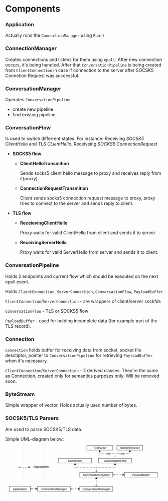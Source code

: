 # Components

### Application
Actually runs the `ConnectionManager` using `Run()`

### ConnectionManager
Creates connections and listens for them using `epoll`.
After new connection occurs, it's being handled.
After that `ConversationPipeline` is being created from `ClientConnection`
in case if connection to the server after SOCSK5 Connetion Request was successful.

### ConversationManager
Operates `ConversationPipeline`:
- create new pipeline
- find existing pipeline

### ConversationFlow
Is used to switch differrent states. For instance: Receiving _SOCSK5 ClientHello_ and _TLS CLientHello_. Receiveing _SOCKS5 ConnectionRequest_
- __SOCKS5 flow__
    - __ClientHelloTransmition__

      Sends socks5 client hello message to proxy and receives reply from it(proxy).
    - __ConnectionRequestTransmition__

      Client sends socks5 connection request message to proxy, proxy tries to connect to the server and sends reply to client.
- __TLS flow__
    - __ReceievingClientHello__

      Proxy waits for valid ClientHello from client and sends it to server.
    - __ReceivingServerHello__

      Proxy waits for valid ServerHello from server and sends it to client.
### ConversationPipeline
Holds 2 endpoints and current flow which should be executed on the next epoll event.

Holds `ClientConnection`, `ServerConnection`, `ConversationFlow`, `PayloadBuffer`


`ClientConnection`/`ServerConnection` - are wrappers of client/server sockfds

`ConversationFlow` - TLS or SOCKS5 flow

`PayloadBuffer` - used for holding incomplete data (for example part of the TLS record).


### Connection
`Connection` holds buffer for receiving data from socket, socket file desctiptor,
pointer to `ConversationPipeline` for retrieving `PayloadBuffer` when it's necessary.

`ClientConnection`/`ServerConnection` -  2 derived classes. They're the same as Connection, created only for semantics purposes only. Will be removed soon.

### ByteStream
Simple wrapper of vector. Holds actually used number of bytes.

### SOCSK5/TLS Parsers
Are used to parse SOCSK5/TLS data.

Simple UML-diagram below:
![](readme-img/simple-UML.png)